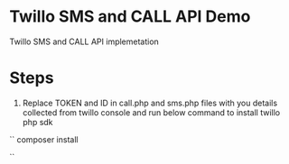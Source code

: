 # Twillo SMS and CALL API Demo
Twillo SMS and CALL API implemetation

# Steps

1. Replace TOKEN and ID in call.php and sms.php files with you details collected from twillo console and run below command to install twillo php sdk

``
composer install

``
